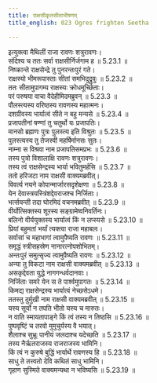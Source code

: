 ```yaml
---
title: राक्षसीकृतसीताभीषणम्
title_english: 023 Ogres frighten Seetha

---
```

<div class="audioEmbed"  caption="श्रीराम-हरिसीताराममूर्ति-घनपाठिभ्यां वचनम्" src="https://archive.org/download/Ramayana-recitation-Sriram-harisItArAmamUrti-Ghanapaati-v2/Kanda_5/Kanda_5_SK-023-Ogres_frighten_Seetha.mp3"></div>

  
इत्युक्त्वा मैथिलीं राजा रावणः शत्रुरावणः।  
संदिश्य च ततः सर्वा राक्षसीर्निर्जगाम ह ॥ 5.23.1 ॥   
निष्क्रान्ते राक्षसेन्द्रे तु पुनरन्तःपुरं गते।  
राक्षस्यो भीमरूपास्ताः सीतां समभिदुद्रुवुः ॥ 5.23.2 ॥   
ततः सीतामुपागम्य राक्षस्यः क्रोधमूर्च्छिताः।  
परं परुषया वाचा वैदेहीमिदमब्रुवन् ॥ 5.23.3 ॥   
पौलस्त्यस्य वरिष्ठस्य रावणस्य महात्मनः।  
दशग्रीवस्य भार्यात्वं सीते न बहु मन्यसे ॥ 5.23.4 ॥   
प्रजापतीनां षण्णां तु चतुर्थो यः प्रजापतिः।  
मानसो ब्रह्मणः पुत्रः पुलस्त्य इति विश्रुतः ॥ 5.23.5 ॥   
पुलस्त्यस्य तु तेजस्वी महर्षिर्मानसः सुतः।  
नाम्ना स विश्रवा नाम प्रजापतिसमप्रभः ॥ 5.23.6 ॥   
तस्य पुत्रो विशालाक्षि रावणः शत्रुरावणः।  
तस्य त्वं राक्षसेन्द्रस्य भार्या भवितुमर्हसि ॥ 5.23.7 ॥   
ततो हरिजटा नाम राक्षसी वाक्यमब्रवीत्।  
विवर्त्य नयने कोपान्मार्जारसदृशेक्षणा ॥ 5.23.8 ॥   
येन देवास्त्रयस्त्रिंशद्देवराजश्च निर्जिताः।  
भर्त्सयन्ती तदा घोरमिदं वचनमब्रवीत् ॥ 5.23.9 ॥   
वीर्योत्सिक्तस्य शूरस्य सङ्ग्रामेष्वनिवर्तिनः।  
बलिनो वीर्ययुक्तस्य भार्यात्वं किं न लप्स्यसे ॥ 5.23.10 ॥   
प्रियां बहुमतां भर्यां त्यक्त्वा राजा महाबलः।  
सर्वासां च महाभागां त्वामुपैष्यति रावणः ॥ 5.23.11 ॥   
समृद्धं स्त्रीसहस्रेण नानारत्नोपशोभितम्।  
अन्तःपुरं समुत्सृज्य त्वामुपैष्यति रावणः ॥ 5.23.12 ॥   
अन्या तु विकटा नाम राक्षसी वाक्यमब्रवीत् ॥ 5.23.13 ॥   
असकृद्देवता युद्धे नागगन्धर्वदानवाः।  
निर्जिताः समरे येन स ते पार्श्वमुपागतः ॥ 5.23.14 ॥   
किमद्य राक्षसेन्द्रस्य भार्यात्वं नेच्छसेऽधमे।  
ततस्तु दुर्मुखी नाम राक्षसी वाक्यमब्रवीत् ॥ 5.23.15 ॥   
यस्य सूर्यो न तपति भीतो यस्य च मारुतः।  
न वाति स्मायतापाङ्गे किं त्वं तस्य न तिष्ठसि ॥ 5.23.16 ॥   
पुष्पवृष्टिं च तरवो मुमुचुर्यस्य वै भयात्।  
शैलाश्च सुभ्रूः पानीयं जलदाश्च यदेच्छति ॥ 5.23.17 ॥   
तस्य नैर्ऋतराजस्य राजराजस्य भामिनि।  
किं त्वं न कुरुषे बुद्धिं भार्यार्थे रावणस्य हि ॥ 5.23.18 ॥   
साधु ते तत्त्वतो देवि कथितं साधु भामिनि।  
गृहाण सुस्मिते वाक्यमन्यथा न भविष्यसि ॥ 5.23.19 ॥   